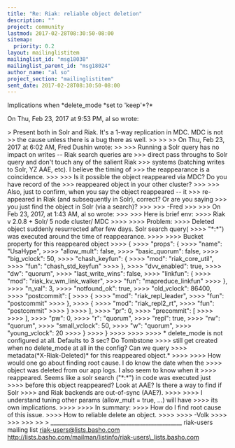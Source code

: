 ```yaml
---
title: "Re: Riak: reliable object deletion"
description: ""
project: community
lastmod: 2017-02-28T08:30:50-08:00
sitemap:
  priority: 0.2
layout: mailinglistitem
mailinglist_id: "msg18038"
mailinglist_parent_id: "msg18024"
author_name: "al so"
project_section: "mailinglistitem"
sent_date: 2017-02-28T08:30:50-08:00
---
```



Implications when \*delete\_mode \*set to 'keep'\*?\*


On Thu, Feb 23, 2017 at 9:53 PM, al so  wrote:

&gt; Present both in Solr and Riak. It's a 1-way replication in MDC. MDC is not
&gt;&gt; the cause unless there is a bug there as well.
&gt;&gt;
&gt;&gt;
&gt;&gt; On Thu, Feb 23, 2017 at 6:02 AM, Fred Dushin  wrote:
&gt;&gt;
&gt;&gt;&gt; Running a Solr query has no impact on writes -- Riak search queries are
&gt;&gt;&gt; direct pass throughs to Solr query and don't touch any of the salient Riak
&gt;&gt;&gt; systems (batching writes to Solr, YZ AAE, etc). I believe the timing of
&gt;&gt;&gt; the reappearance is a coincidence.
&gt;&gt;&gt;
&gt;&gt;&gt; Is it possible the object reappeared via MDC? Do you have record of the
&gt;&gt;&gt; reappeared object in your other cluster?
&gt;&gt;&gt;
&gt;&gt;&gt; Also, just to confirm, when you say the object reappeared -- it
&gt;&gt;&gt; re-appeared in Riak (and subsequently in Solr), correct? Or are you saying
&gt;&gt;&gt; you just find the object in Solr (via a search)?
&gt;&gt;&gt;
&gt;&gt;&gt; -Fred
&gt;&gt;&gt;
&gt;&gt;&gt; On Feb 23, 2017, at 1:43 AM, al so  wrote:
&gt;&gt;&gt;
&gt;&gt;&gt; Here is brief env:
&gt;&gt;&gt;&gt; Riak v 2.0.8 + Solr/ 5 node cluster/ MDC
&gt;&gt;&gt;&gt;
&gt;&gt;&gt;&gt; Problem:
&gt;&gt;&gt;&gt; Deleted object suddenly resurrected after few days. Solr search query(
&gt;&gt;&gt;&gt; "\*:\*") was executed around the time of reappearance.
&gt;&gt;&gt;&gt;
&gt;&gt;&gt;&gt; Bucket property for this reappeared object
&gt;&gt;&gt;&gt; {
&gt;&gt;&gt;&gt; "props": {
&gt;&gt;&gt;&gt; "name": "UsaHype",
&gt;&gt;&gt;&gt; "allow\_mult": false,
&gt;&gt;&gt;&gt; "basic\_quorum": false,
&gt;&gt;&gt;&gt; "big\_vclock": 50,
&gt;&gt;&gt;&gt; "chash\_keyfun": {
&gt;&gt;&gt;&gt; "mod": "riak\_core\_util",
&gt;&gt;&gt;&gt; "fun": "chash\_std\_keyfun"
&gt;&gt;&gt;&gt; },
&gt;&gt;&gt;&gt; "dvv\_enabled": true,
&gt;&gt;&gt;&gt; "dw": "quorum",
&gt;&gt;&gt;&gt; "last\_write\_wins": false,
&gt;&gt;&gt;&gt; "linkfun": {
&gt;&gt;&gt;&gt; "mod": "riak\_kv\_wm\_link\_walker",
&gt;&gt;&gt;&gt; "fun": "mapreduce\_linkfun"
&gt;&gt;&gt;&gt; },
&gt;&gt;&gt;&gt; "n\_val": 3,
&gt;&gt;&gt;&gt; "notfound\_ok": true,
&gt;&gt;&gt;&gt; "old\_vclock": 86400,
&gt;&gt;&gt;&gt; "postcommit": [
&gt;&gt;&gt;&gt; {
&gt;&gt;&gt;&gt; "mod": "riak\_repl\_leader",
&gt;&gt;&gt;&gt; "fun": "postcommit"
&gt;&gt;&gt;&gt; },
&gt;&gt;&gt;&gt; {
&gt;&gt;&gt;&gt; "mod": "riak\_repl2\_rt",
&gt;&gt;&gt;&gt; "fun": "postcommit"
&gt;&gt;&gt;&gt; }
&gt;&gt;&gt;&gt; ],
&gt;&gt;&gt;&gt; "pr": 0,
&gt;&gt;&gt;&gt; "precommit": [
&gt;&gt;&gt;&gt;
&gt;&gt;&gt;&gt; ],
&gt;&gt;&gt;&gt; "pw": 0,
&gt;&gt;&gt;&gt; "r": "quorum",
&gt;&gt;&gt;&gt; "repl": true,
&gt;&gt;&gt;&gt; "rw": "quorum",
&gt;&gt;&gt;&gt; "small\_vclock": 50,
&gt;&gt;&gt;&gt; "w": "quorum",
&gt;&gt;&gt;&gt; "young\_vclock": 20
&gt;&gt;&gt;&gt; }
&gt;&gt;&gt;&gt; }
&gt;&gt;&gt;&gt;
&gt;&gt;&gt;&gt;
&gt;&gt;&gt;&gt; \* delete\_mode is not configured at all. Defaults to 3 sec? Do Tombstone 
&gt;&gt;&gt;&gt; still get created when no delete\_mode at all in the config? Can we query 
&gt;&gt;&gt;&gt; metadata(\*X-Riak-Deleted)\* for this reappeared object.\*
&gt;&gt;&gt;&gt;
&gt;&gt;&gt;&gt; How would one go about finding root cause. I do know the date when the
&gt;&gt;&gt;&gt; object was deleted from our app logs. I also seem to know when it
&gt;&gt;&gt;&gt; reappeared. Seems like a solr search ("\*:\*") in code was executed just
&gt;&gt;&gt;&gt; before this object reappeared? Look at AAE? Is there a way to find if Solr
&gt;&gt;&gt;&gt; and Riak backends are out-of-sync (AAE?).
&gt;&gt;&gt;&gt;
&gt;&gt;&gt;&gt; I understand tuning other params (allow\_mult = true, ...) will have
&gt;&gt;&gt;&gt; its own implications.
&gt;&gt;&gt;&gt;
&gt;&gt;&gt;&gt; In summary:
&gt;&gt;&gt;&gt; How do I find root cause of this issue.
&gt;&gt;&gt;&gt; How to reliable delete an object.
&gt;&gt;&gt;&gt;
&gt;&gt;&gt;&gt; -Volk
&gt;&gt;&gt;&gt;
&gt;&gt;&gt;
&gt;&gt;&gt;
&gt;&gt;
&gt;
\_\_\_\_\_\_\_\_\_\_\_\_\_\_\_\_\_\_\_\_\_\_\_\_\_\_\_\_\_\_\_\_\_\_\_\_\_\_\_\_\_\_\_\_\_\_\_
riak-users mailing list
riak-users@lists.basho.com
http://lists.basho.com/mailman/listinfo/riak-users\_lists.basho.com

